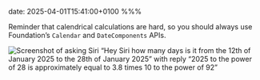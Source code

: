 date: 2025-04-01T15:41:00+0100
%%%

Reminder that calendrical calculations are hard, so you should always use Foundation’s `Calendar` and `DateComponents` APIs.

![Screenshot of asking Siri “Hey Siri how many days is it from the 12th of January 2025 to the 28th of January 2025” with reply “2025 to the power of 28 is approximately equal to 3.8 times 10 to the power of 92”](screenshot.jpg)

